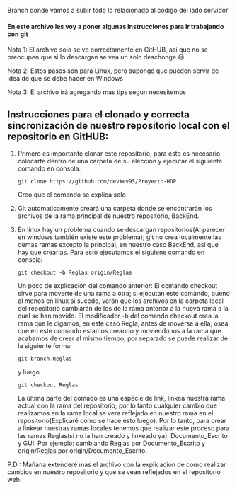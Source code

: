 Branch donde vamos a subir todo lo relacionado al codigo del lado servidor

#### En este archivo les voy a poner algunas instrucciones para ir trabajando con git
Nota 1: El archivo solo se ve correctamente en GitHUB, asi que no se preocupen que si lo descargan se vea un solo deschonge :laughing:

Nota 2: Estos pasos son para Linux, pero supongo que pueden servir de idea de que se debe hacer en Windows

Nota 3: El archivo irá agregando mas tips segun necesitemos

## Instrucciones para el clonado y correcta sincronización de nuestro repositorio local con el repositorio en GitHUB:

1. Primero es importante clonar este repositorio, para esto es necesario colocarte dentro de una carpeta de su elección y ejecutar el siguiente comando en consola:
	```console
	git clone https://github.com/devkev95/Proyecto-HDP
	```
	Creo que el comando se explica solo 

2. Git automaticamente creará una carpeta donde se encontrarán los archivos de la rama principal de nuestro repositorio, BackEnd.

3. En linux hay un problema cuando se descargan repositorios(Al parecer en windows también existe este problema); git no crea localmente las demas ramas excepto la principal, en nuestro caso BackEnd, asi que hay que crearlas. Para esto ejecutamos el siguiene comando en consola:
	```console
	git checkout -b Reglas origin/Reglas
	```
	Un poco de explicación del comando anterior:
	El comando  checkout sirve para moverte de una rama a otra; si ejecutan este comando, bueno al menos en linux si sucede, verán que los archivos en la carpeta local del repositorio cambiarán de los de la rama anterior a la nueva rama a la cual se han movido. El modificador -b del comando checkout crea la rama que le digamos, en este caso Regla, antes de moverse a ella; osea que en este comando estamos creando y moviendonos a la rama que acabamos de crear al mismo tiempo, por separado se puede realizar de la siguiente forma: 
	```console  
	git branch Reglas 
	``` 
	y luego

	```console  
	git checkout Reglas 
	``` 
	La última parte del comado es una especie de link, linkea nuestra rama actual con la rama del repositorio; por lo tanto cualquier cambio que realizamos en la rama local se vera reflejado en nuestro rama en el repositorio(Explicaré como se hace esto luego). Por lo tanto, para crear a linkear nuestras ramas locales tenemos que realizar este proceso para las ramas Reglas(si no la han creado y linkeado ya), Documento_Escrito y GUI. Por ejemplo: cambiando Reglas por Documento_Escrito y origin/Reglas por origin/Documento_Escrito.

P.D : Mañana extenderé mas el archivo con la explicacion de como realizar cambios en nuestro repositorio y que se vean reflejados en el repositorio web.